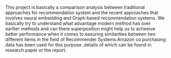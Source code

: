 This project is basically a comparison analysis between  traditional approaches for recommendation system and the recent approaches  that involves neural embedding and Graph based recommendation systems. We basically try to understand what advantage modern method has over earllier methods and can there superposition might help us to acheeive better performance when it comes to easuring similarities between two different items  in the field of Recommender Systems.Amazon co purchasing data has been used for this purpose ,details of which can be found in research paper or the report.
